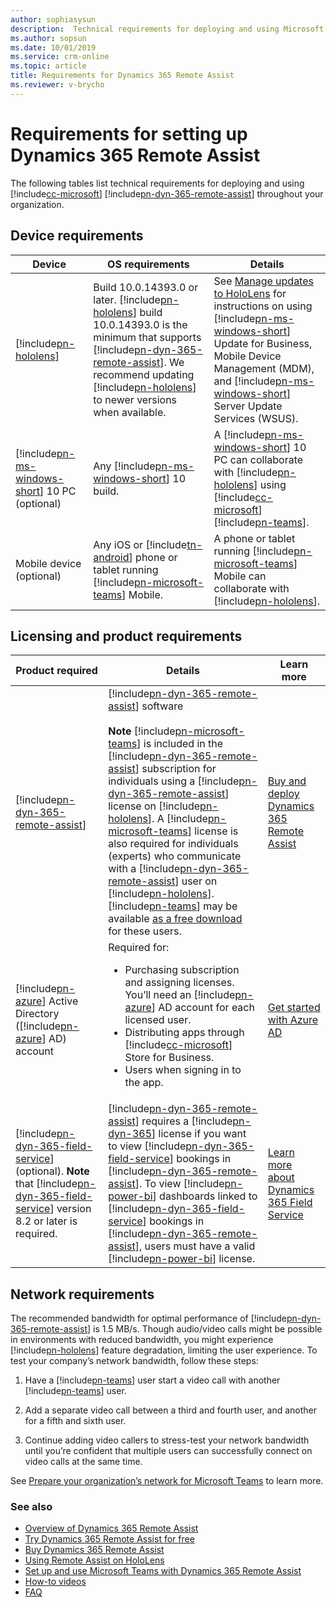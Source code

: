 ```yaml
---
author: sophiasysun
description:  Technical requirements for deploying and using Microsoft Dynamics 365 Remote Assist
ms.author: sopsun
ms.date: 10/01/2019
ms.service: crm-online
ms.topic: article
title: Requirements for Dynamics 365 Remote Assist
ms.reviewer: v-brycho
---
```


# Requirements for setting up Dynamics 365 Remote Assist

The following tables list technical requirements for deploying and using
[!include[cc-microsoft](../includes/cc-microsoft.md)] [!include[pn-dyn-365-remote-assist](../includes/pn-dyn-365-remote-assist.md)] throughout your organization.

## Device requirements

| **Device**               | **OS requirements**                                                                                                                                                  | **Details**                                                                                                                                                                                                                    |
|--------------------------|----------------------------------------------------------------------------------------------------------------------------------------------------------------------|--------------------------------------------------------------------------------------------------------------------------------------------------------------------------------------------------------------------------------|
| [!include[pn-hololens](../includes/pn-hololens.md)]                 | Build 10.0.14393.0 or later. [!include[pn-hololens](../includes/pn-hololens.md)] build 10.0.14393.0 is the minimum that supports [!include[pn-dyn-365-remote-assist](../includes/pn-dyn-365-remote-assist.md)]. We recommend updating [!include[pn-hololens](../includes/pn-hololens.md)] to newer versions when available. | See [Manage updates to HoloLens](https://docs.microsoft.com/HoloLens/hololens-updates) for instructions on using [!include[pn-ms-windows-short](../includes/pn-ms-windows-short.md)] Update for Business, Mobile Device Management (MDM), and [!include[pn-ms-windows-short](../includes/pn-ms-windows-short.md)] Server Update Services (WSUS). |
| [!include[pn-ms-windows-short](../includes/pn-ms-windows-short.md)] 10 PC (optional) | Any [!include[pn-ms-windows-short](../includes/pn-ms-windows-short.md)] 10 build.| A [!include[pn-ms-windows-short](../includes/pn-ms-windows-short.md)] 10 PC can collaborate with [!include[pn-hololens](../includes/pn-hololens.md)] using [!include[cc-microsoft](../includes/cc-microsoft.md)] [!include[pn-teams](../includes/pn-teams.md)].|
|Mobile device (optional)|Any iOS or [!include[tn-android](../includes/tn-android.md)] phone or tablet running [!include[pn-microsoft-teams](../includes/pn-microsoft-teams.md)] Mobile.|A phone or tablet running [!include[pn-microsoft-teams](../includes/pn-microsoft-teams.md)] Mobile can collaborate with [!include[pn-hololens](../includes/pn-hololens.md)].|

## Licensing and product requirements

| **Product required**|**Details**|**Learn more**|
|---------------|-------------------------------------------------------|----------------------------------------------------------|
|[!include[pn-dyn-365-remote-assist](../includes/pn-dyn-365-remote-assist.md)]|[!include[pn-dyn-365-remote-assist](../includes/pn-dyn-365-remote-assist.md)] software<br></br>**Note** [!include[pn-microsoft-teams](../includes/pn-microsoft-teams.md)] is included in the [!include[pn-dyn-365-remote-assist](../includes/pn-dyn-365-remote-assist.md)] subscription for individuals using a [!include[pn-dyn-365-remote-assist](../includes/pn-dyn-365-remote-assist.md)] license on [!include[pn-hololens](../includes/pn-hololens.md)]. A [!include[pn-microsoft-teams](../includes/pn-microsoft-teams.md)] license is also required for individuals (experts) who communicate with a [!include[pn-dyn-365-remote-assist](../includes/pn-dyn-365-remote-assist.md)] user on [!include[pn-hololens](../includes/pn-hololens.md)]. [!include[pn-teams](../includes/pn-teams.md)] may be available [as a free download](https://teams.microsoft.com/downloads) for these users.| [Buy and deploy Dynamics 365 Remote Assist](../licensing/buy-and-deploy.md)|
|[!include[pn-azure](../includes/pn-azure.md)] Active Directory ([!include[pn-azure](../includes/pn-azure.md)] AD) account|Required for: <ul><li>Purchasing subscription and assigning licenses. You’ll need an [!include[pn-azure](../includes/pn-azure.md)] AD account for each licensed user. </li><li>Distributing apps through [!include[cc-microsoft](../includes/cc-microsoft.md)] Store for Business. </li><li>Users when signing in to the app. </ul> | [Get started with Azure AD](https://docs.microsoft.com/azure/active-directory/fundamentals/get-started-azure-ad) |
| [!include[pn-dyn-365-field-service](../includes/pn-dyn-365-field-service.md)] (optional). **Note** that [!include[pn-dyn-365-field-service](../includes/pn-dyn-365-field-service.md)] version 8.2 or later is required. |[!include[pn-dyn-365-remote-assist](../includes/pn-dyn-365-remote-assist.md)] requires a [!include[pn-dyn-365](../includes/pn-dyn-365.md)] license if you want to view [!include[pn-dyn-365-field-service](../includes/pn-dyn-365-field-service.md)] bookings in [!include[pn-dyn-365-remote-assist](../includes/pn-dyn-365-remote-assist.md)]. To view [!include[pn-power-bi](../includes/pn-power-bi.md)] dashboards linked to [!include[pn-dyn-365-field-service](../includes/pn-dyn-365-field-service.md)] bookings in [!include[pn-dyn-365-remote-assist](../includes/pn-dyn-365-remote-assist.md)], users must have a valid [!include[pn-power-bi](../includes/pn-power-bi.md)] license. | [Learn more about Dynamics 365 Field Service](https://dynamics.microsoft.com/field-service/overview/)|

## Network requirements

The recommended bandwidth for optimal performance of [!include[pn-dyn-365-remote-assist](../includes/pn-dyn-365-remote-assist.md)] is 1.5 MB/s.
Though audio/video calls might be possible in environments with reduced
bandwidth, you might experience [!include[pn-hololens](../includes/pn-hololens.md)] feature degradation, limiting the user
experience. To test your company’s network bandwidth, follow these steps:

1.  Have a [!include[pn-teams](../includes/pn-teams.md)] user start a video call with another [!include[pn-teams](../includes/pn-teams.md)] user.

2.  Add a separate video call between a third and fourth user, and another for a
    fifth and sixth user.

3.  Continue adding video callers to stress-test your network bandwidth until
    you’re confident that multiple users can successfully connect on video calls
    at the same time.

See [Prepare your organization’s network for Microsoft
Teams](https://docs.microsoft.com/MicrosoftTeams/prepare-network) to learn
more.

### See also
- [Overview of Dynamics 365 Remote Assist](ra-overview.md)
- [Try Dynamics 365 Remote Assist for free](try-remote-assist.md)
- [Buy Dynamics 365 Remote Assist](deploy-remote-assist.md)
- [Using Remote Assist on HoloLens](overview-hololens.md)
- [Set up and use Microsoft Teams with Dynamics 365 Remote Assist](teams-pc-all.md)
- [How-to videos](videos.md)
- [FAQ](faq.md)
